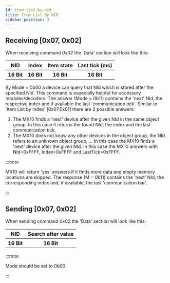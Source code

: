 ```yaml
---
id: item-list-by-nid
title: Item List By NID
sidebar_position: 3
---
```


## Receiving [0x07, 0x02]

When receiving command _0x02_ the 'Data' section will look like this:

<table>
  <tr>
    <th>NID</th>
    <th>Index</th>
    <th>Item state</th>
    <th>Last tick (ms)</th>
  </tr>
  <tr>
    <th>16 Bit</th>
    <th>16 Bit</th>
    <th>16 Bit</th>
    <th>16 Bit</th>
  </tr>
</table>

By Mode = 0b00 a device can query that NId which is stored after the specified NId. This command is especially helpful for accessory modules/decoders. The answer (Mode = 0b11) contains the 'next' NId, the respective index and if available the last 'communication tick'. Similar to 'Item List by Index' [0x07.0x01] there are 2 possible answers:

1. The MX10 finds a 'next' device after the given NId in the same object group. In this case it returns the found NId, the index and the last communication tick.
2. The MX10 does not know any other devices in the object group, the NId refers to an unknown object group, ... In this case the MX10 finds a 'next' device after the given NId. In this case the MX10 answers with NId=0xFFFF, Index=0xFFFF and LastTick=0xFFFF.

:::note

MX10 will return 'yes' answers if it finds more data and empty memory locations are skipped. The response (M = 0b11) contains the 'next' NId, the corresponding index and, if available, the last 'communication bar'.

:::

## Sending [0x07, 0x02]

When sending command _0x02_ the 'Data' section will look like this:

<table>
  <tr>
    <th>NID</th>
    <th>Search after value</th>
  </tr>
  <tr>
    <th>16 Bit</th>
    <th>16 Bit</th>
  </tr>
</table>

:::note

Mode should be set to 0b00.

:::
